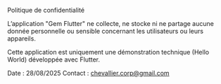 Politique de confidentialité

L’application "Gem Flutter" ne collecte, ne stocke ni ne partage aucune donnée personnelle ou sensible concernant les utilisateurs ou leurs appareils.

Cette application est uniquement une démonstration technique (Hello World) développée avec Flutter.

Date : 28/08/2025
Contact : chevallier.corp@gmail.com